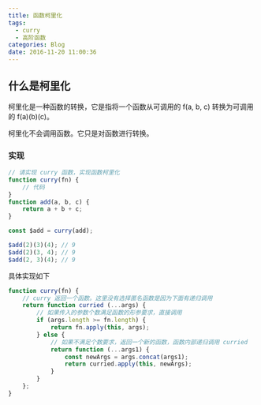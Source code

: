 ```yaml
---
title: 函数柯里化
tags:
  - curry
  - 高阶函数
categories: Blog
date: 2016-11-20 11:00:36
---
```


## 什么是柯里化

柯里化是一种函数的转换，它是指将一个函数从可调用的 f(a, b, c) 转换为可调用的 f(a)(b)(c)。

柯里化不会调用函数。它只是对函数进行转换。

### 实现

```javascript
// 请实现 curry 函数，实现函数柯里化
function curry(fn) {
    // 代码
}
function add(a, b, c) {
    return a + b + c;
}

const $add = curry(add);

$add(2)(3)(4); // 9
$add(2)(3, 4); // 9
$add(2, 3)(4); // 9
```

具体实现如下

```javascript
function curry(fn) {
    // curry 返回一个函数。这里没有选择匿名函数是因为下面有递归调用
    return function curried (...args) {
        // 如果传入的参数个数满足函数的形参要求，直接调用
        if (args.length >= fn.length) {
            return fn.apply(this, args);
        } else {
            // 如果不满足个数要求，返回一个新的函数，函数内部递归调用 curried
            return function (...args1) {
                const newArgs = args.concat(args1);
                return curried.apply(this, newArgs);
            }
        }
    };
}
```
